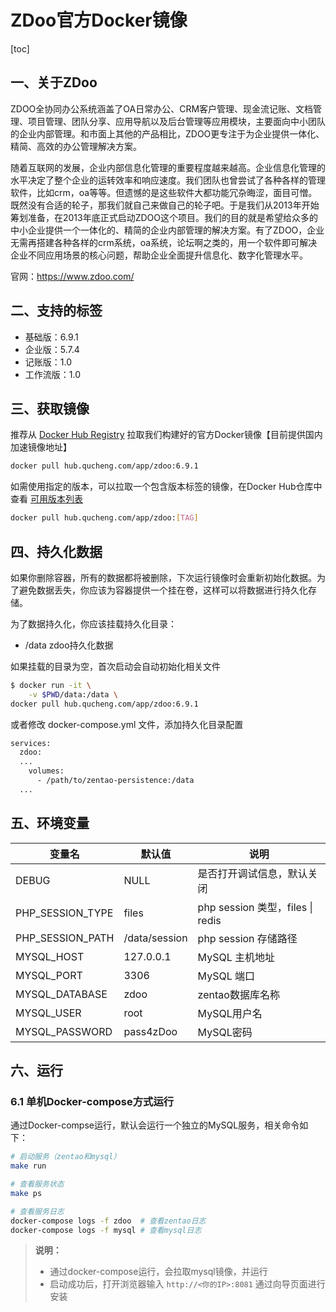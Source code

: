 # ZDoo官方Docker镜像

[toc]

## 一、关于ZDoo

ZDOO全协同办公系统涵盖了OA日常办公、CRM客户管理、现金流记账、文档管理、项目管理、团队分享、应用导航以及后台管理等应用模块，主要面向中小团队的企业内部管理。和市面上其他的产品相比，ZDOO更专注于为企业提供一体化、精简、高效的办公管理解决方案。

随着互联网的发展，企业内部信息化管理的重要程度越来越高。企业信息化管理的水平决定了整个企业的运转效率和响应速度。我们团队也曾尝试了各种各样的管理软件，比如crm，oa等等。但遗憾的是这些软件大都功能冗杂晦涩，面目可憎。既然没有合适的轮子，那我们就自己来做自己的轮子吧。于是我们从2013年开始筹划准备，在2013年底正式启动ZDOO这个项目。我们的目的就是希望给众多的中小企业提供一个一体化的、精简的企业内部管理的解决方案。有了ZDOO，企业无需再搭建各种各样的crm系统，oa系统，论坛啊之类的，用一个软件即可解决企业不同应用场景的核心问题，帮助企业全面提升信息化、数字化管理水平。

官网：https://www.zdoo.com/


## 二、支持的标签
- 基础版：6.9.1
- 企业版：5.7.4
- 记账版：1.0
- 工作流版：1.0

## 三、获取镜像
推荐从 [Docker Hub Registry](https://hub.docker.com/r/easysoft/zdoo) 拉取我们构建好的官方Docker镜像【目前提供国内加速镜像地址】
```bash
docker pull hub.qucheng.com/app/zdoo:6.9.1
```

如需使用指定的版本，可以拉取一个包含版本标签的镜像，在Docker Hub仓库中查看 [可用版本列表](https://hub.docker.com/r/easysoft/zdoo/tags/) 

```bash
docker pull hub.qucheng.com/app/zdoo:[TAG]
```

## 四、持久化数据
如果你删除容器，所有的数据都将被删除，下次运行镜像时会重新初始化数据。为了避免数据丢失，你应该为容器提供一个挂在卷，这样可以将数据进行持久化存储。

为了数据持久化，你应该挂载持久化目录：

- /data zdoo持久化数据

如果挂载的目录为空，首次启动会自动初始化相关文件

```bash
$ docker run -it \
    -v $PWD/data:/data \
docker pull hub.qucheng.com/app/zdoo:6.9.1
```

或者修改 docker-compose.yml 文件，添加持久化目录配置

```bash
services:
  zdoo:
  ...
    volumes:
      - /path/to/zentao-persistence:/data
  ...
```
## 五、环境变量

| 变量名           | 默认值        | 说明                             |
| ---------------- | ------------- | -------------------------------- |
| DEBUG            | NULL         | 是否打开调试信息，默认关闭       |
| PHP_SESSION_TYPE | files         | php session 类型，files \| redis |
| PHP_SESSION_PATH | /data/session | php session 存储路径             |
| MYSQL_HOST       | 127.0.0.1     | MySQL 主机地址                   |
| MYSQL_PORT       | 3306          | MySQL 端口                       |
| MYSQL_DATABASE   | zdoo          | zentao数据库名称                 |
| MYSQL_USER       | root          | MySQL用户名                      |
| MYSQL_PASSWORD   | pass4zDoo   | MySQL密码                        |


## 六、运行 
### 6.1 单机Docker-compose方式运行

通过Docker-compse运行，默认会运行一个独立的MySQL服务，相关命令如下：

```bash
# 启动服务（zentao和mysql）
make run

# 查看服务状态
make ps

# 查看服务日志
docker-compose logs -f zdoo  # 查看zentao日志
docker-compose logs -f mysql # 查看mysql日志
```

> **说明：**
>
> - 通过docker-compose运行，会拉取mysql镜像，并运行
> - 启动成功后，打开浏览器输入 `http://<你的IP>:8081` 通过向导页面进行安装